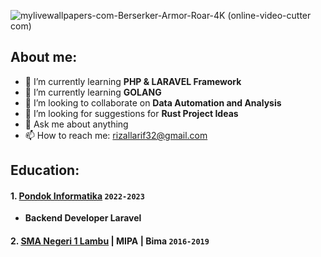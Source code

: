 


![mylivewallpapers-com-Berserker-Armor-Roar-4K (online-video-cutter com)](https://github.com/arif-rizal1122/walpapers/assets/139412431/2c6e5d47-138e-4108-a80d-2b9f50c24206)



## About me:

- 🌱 I’m currently learning **PHP & LARAVEL Framework**
- 🌱 I’m currently learning **GOLANG**
- 👯 I’m looking to collaborate on **Data Automation and Analysis**
- 🤔 I’m looking for suggestions for **Rust Project Ideas**
- 💬 Ask me about anything
- 📫 How to reach me: [rizallarif32@gmail.com](mailto:rizallarif32@gmail.com)

## Education:

#### 1. [Pondok Informatika](https://pondokinformatika.id/) `2022-2023`
   - **Backend Developer Laravel**
 #### 2. [SMA Negeri 1 Lambu](https://akupintar.id/sekolah/-/cari-sekolah/detail_sekolah/sman-1-lambu/83397130) | MIPA | Bima `2016-2019`
